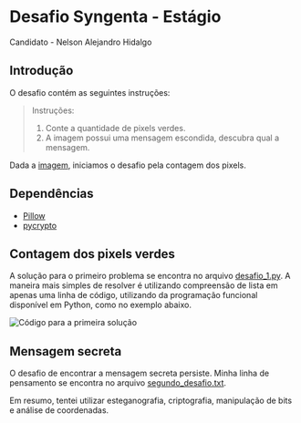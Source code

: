 ﻿# Desafio Syngenta - Estágio
Candidato - Nelson Alejandro Hidalgo

## Introdução
O desafio contém as seguintes instruções:

> Instruções:
> 1. Conte a quantidade de pixels verdes.
> 2. A imagem possui uma mensagem escondida, descubra qual a mensagem.

Dada a [imagem](Syngenta.bmp), iniciamos o desafio pela contagem dos pixels.

## Dependências

 - [Pillow](https://pypi.org/project/Pillow/)
 - [pycrypto](https://pypi.org/project/pycrypto/)

## Contagem dos pixels verdes
A solução para o primeiro problema se encontra no arquivo [desafio_1.py](desafio_1.py). A maneira mais simples de resolver é utilizando compreensão de lista em apenas uma linha de código, utilizando da programação funcional disponível em Python, como no exemplo abaixo.

![Código para a primeira solução](https://i.imgur.com/XXAdALM.png)

## Mensagem secreta
O desafio de encontrar a mensagem secreta persiste. Minha linha de pensamento se encontra no arquivo [segundo_desafio.txt](segundo_desafio.txt).

Em resumo, tentei utilizar esteganografia, criptografia, manipulação de bits e análise de coordenadas.
